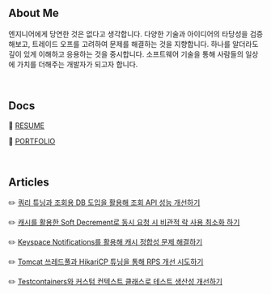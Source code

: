 ## About Me

엔지니어에게 당연한 것은 없다고 생각합니다. 다양한 기술과 아이디어의 타당성을 검증해보고, 트레이드 오프를 고려하여 문제를 해결하는 것을 지향합니다. 하나를 알더라도 깊이 있게 이해하고 응용하는 것을 중시합니다. 소프트웨어 기술을 통해 사람들의 일상에 가치를 더해주는 개발자가 되고자 합니다.

&nbsp;

## Docs

<p>🔗 <a href="https://jvnlee.notion.site/RESUME-179d42e13c1880f5bd63c36edcd81e4e">RESUME</a></p>

<p>🔗 <a href="https://jvnlee.notion.site/PORTFOLIO-06095c8b3bc94b94b4eba08cfe1c3886">PORTFOLIO</a></p>

&nbsp;

## Articles

<p>✏️ <a href="https://jvnlee.vercel.app/restaurant-search-optimization-part2">쿼리 튜닝과 조회용 DB 도입을 활용해 조회 API 성능 개선하기</a></p>

<p>✏️ <a href="https://jvnlee.vercel.app/temporary-reservation-implementation">캐시를 활용한 Soft Decrement로 동시 요청 시 비관적 락 사용 최소화 하기</a></p>

<p>✏️ <a href="https://jvnlee.vercel.app/temporary-reservation-cache-integrity">Keyspace Notifications를 활용해 캐시 정합성 문제 해결하기</a></p>

<p>✏️ <a href="https://jvnlee.vercel.app/tomcat-and-hikaricp-tuning-part1">Tomcat 쓰레드풀과 HikariCP 튜닝을 통해 RPS 개선 시도하기</a></p>

<p>✏️ <a href="https://jvnlee.vercel.app/test-containers">Testcontainers와 커스텀 컨텍스트 클래스로 테스트 생산성 개선하기</a></p>
